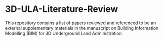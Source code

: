 # 3D-ULA-Literature-Review
This repository contains a list of papers reviewed and referenced to be an external supplementary materials in the manuscript on Building Information Modelling (BIM) for 3D Underground Land Administration
